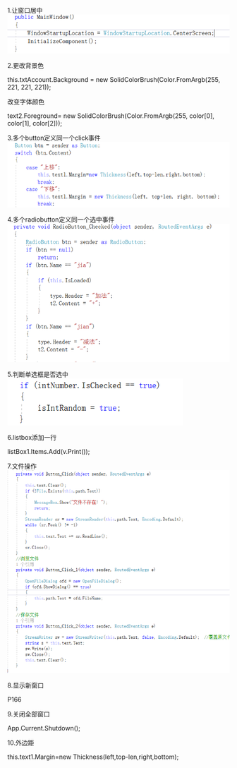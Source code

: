 1.让窗口居中![clipboard](images/clipboard.png)

2.更改背景色

this.txtAccount.Background = new SolidColorBrush(Color.FromArgb(255, 221, 221, 221));

改变字体颜色

text2.Foreground= new SolidColorBrush(Color.FromArgb(255, color[0], color[1], color[2]));

3.多个button定义同一个click事件![clipboard](images/clipboard-1582679427915.png)

4.多个radiobutton定义同一个选中事件![clipboard](images/clipboard-1582679472255.png)

5.判断单选框是否选中![clipboard](images/clipboard-1582679508269.png)

6.listbox添加一行

listBox1.Items.Add(v.Print());

7.文件操作![clipboard](images/clipboard-1582679539393.png)

8.显示新窗口

P166

9.关闭全部窗口

App.Current.Shutdown();

10.外边距

 this.text1.Margin=new Thickness(left,top-len,right,bottom);            